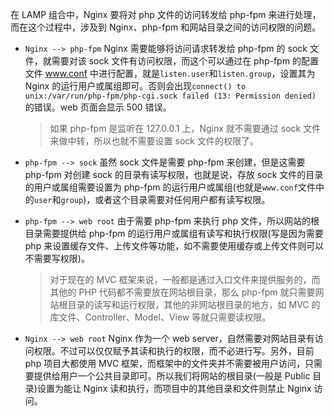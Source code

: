 在 LAMP 组合中，Nginx 要将对 php 文件的访问转发给 php-fpm 来进行处理，而在这个过程中，涉及到 Nginx、php-fpm 和网站目录之间的访问权限的问题。

* `Nginx --> php-fpm`  Nginx 需要能够将访问请求转发给 php-fpm 的 sock 文件，就需要对该 sock 文件有访问权限，而这个可以通过在 php-fpm 的配置文件 www.conf 中进行配置，就是`listen.user`和`listen.group`，设置其为 Nginx 的运行用户或属组即可。否则会出现`connect() to unix:/var/run/php-fpm/php-cgi.sock failed (13: Permission denied) `的错误。web 页面会显示 500 错误。

    > 如果 php-fpm 是监听在 127.0.0.1 上，Nginx 就不需要通过 sock 文件来做中转，所以也就不需要设置 sock 文件的权限了。

* `php-fpm --> sock`  虽然 sock 文件是需要 php-fpm 来创建，但是这需要 php-fpm 对创建 sock 的目录有读写权限，也就是说，存放 sock 文件的目录的用户或属组需要设置为 php-fpm 的运行用户或属组(也就是`www.conf`文件中的`user`和`group`)，或者这个目录需要对任何用户都有读写权限。

* `php-fpm --> web root`  由于需要 php-fpm 来执行 php 文件，所以网站的根目录需要提供给 php-fpm 的运行用户或属组有读写和执行权限(写是因为需要 php 来设置缓存文件、上传文件等功能，如不需要使用缓存或上传文件则可以不需要写权限)。

    > 对于现在的 MVC 框架来说，一般都是通过入口文件来提供服务的，而其他的 PHP 代码都不需要放在网站根目录，那么 php-fpm 就只需要网站根目录的读写和运行权限，其他的非网站根目录的地方，如 MVC 的库文件、Controller、Model、View 等就只需要读权限。

* `Nginx --> web root`  Nginx 作为一个 web server，自然需要对网站目录有访问权限。不过可以仅仅赋予其读和执行的权限，而不必进行写。另外，目前 php 项目大都使用 MVC 框架，而框架中的文件夹并不需要被用户访问，只需要提供给用户一个公共目录即可。所以我们将网站的根目录(一般是 Public 目录)设置为能让 Nginx 读和执行，而项目中的其他目录和文件则禁止 Nginx 访问。



